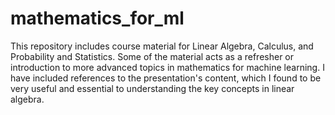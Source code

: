 # mathematics_for_ml
This repository includes course material for Linear Algebra, Calculus, and Probability and Statistics. Some of the material acts as a refresher or introduction to more advanced topics in mathematics for machine learning. I have included references to the presentation's content, which I found to be very useful and essential to understanding the key concepts in linear algebra.
